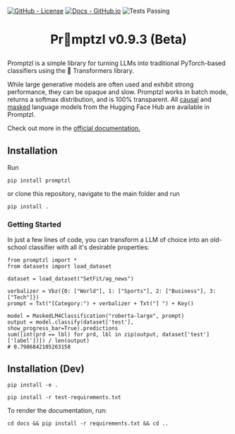 <!--- BADGES: START --->
[![GitHub - License](https://img.shields.io/badge/License-Apache-yellow.svg)][#github-license]
[![Docs - GitHub.io](https://img.shields.io/static/v1?logo=github&style=flat&color=pink&label=docs&message=promptzl)][#docs-package]
![Tests Passing](https://github.com/lazerlambda/promptzl/actions/workflows/python-package.yml/badge.svg)

[#github-license]: https://github.com/LazerLambda/Promptzl/blob/main/LICENSE.md
[#docs-package]: https://promptzl.readthedocs.io/en/latest/
<!--- BADGES: END --->



# <p style="text-align: center;">Pr🥨mptzl v0.9.3 (Beta)</p>

Promptzl is a simple library for turning LLMs into traditional PyTorch-based classifiers using the 🤗 Transformers library.

While large generative models are often used and exhibit strong performance, they can be opaque and slow.
Promptzl works in batch mode, returns a softmax distribution, and is 100% transparent. All [causal](https://huggingface.co/models?pipeline_tag=text-generation) and [masked](https://huggingface.co/models?pipeline_tag=fill-mask) language models
from the Hugging Face Hub are available in Promptzl.

Check out more in the [official documentation.](https://promptzl.readthedocs.io/en/latest/)

## Installation

Run 

`pip install promptzl`

or clone this repository, navigate to the main folder and run

`pip install .`

### Getting Started

In just a few lines of code, you can transform a LLM of choice into an old-school classifier with all it's desirable properties:

```{python}
from promptzl import *
from datasets import load_dataset

dataset = load_dataset("SetFit/ag_news")

verbalizer = Vbz({0: ["World"], 1: ["Sports"], 2: ["Business"], 3: ["Tech"]})
prompt = Txt("[Category:") + verbalizer + Txt("] ") + Key()

model = MaskedLM4Classification("roberta-large", prompt)
output = model.classify(dataset['test'], show_progress_bar=True).predictions
sum([int(prd == lbl) for prd, lbl in zip(output, dataset['test']['label'])]) / len(output)
# 0.7986842105263158
```



## Installation (Dev)

`pip install -e .`

`pip install -r test-requirements.txt`

To render the documentation, run:

`cd docs && pip install -r requirements.txt && cd ..`
